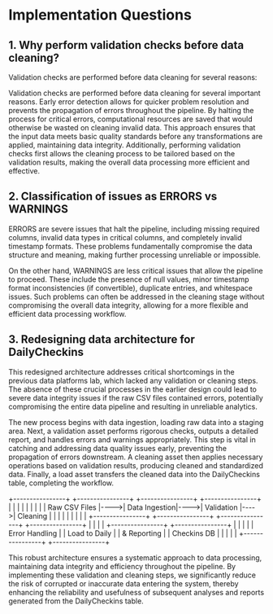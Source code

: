 # Implementation Questions

## 1. Why perform validation checks before data cleaning?

Validation checks are performed before data cleaning for several reasons:

Validation checks are performed before data cleaning for several important reasons. Early error detection allows for quicker problem resolution and prevents the propagation of errors throughout the pipeline. By halting the process for critical errors, computational resources are saved that would otherwise be wasted on cleaning invalid data. This approach ensures that the input data meets basic quality standards before any transformations are applied, maintaining data integrity. Additionally, performing validation checks first allows the cleaning process to be tailored based on the validation results, making the overall data processing more efficient and effective.

## 2. Classification of issues as ERRORS vs WARNINGS

ERRORS are severe issues that halt the pipeline, including missing required columns, invalid data types in critical columns, and completely invalid timestamp formats. These problems fundamentally compromise the data structure and meaning, making further processing unreliable or impossible.

On the other hand, WARNINGS are less critical issues that allow the pipeline to proceed. These include the presence of null values, minor timestamp format inconsistencies (if convertible), duplicate entries, and whitespace issues. Such problems can often be addressed in the cleaning stage without compromising the overall data integrity, allowing for a more flexible and efficient data processing workflow.

## 3. Redesigning data architecture for DailyCheckins

This redesigned architecture addresses critical shortcomings in the previous data platforms lab, which lacked any validation or cleaning steps. The absence of these crucial processes in the earlier design could lead to severe data integrity issues if the raw CSV files contained errors, potentially compromising the entire data pipeline and resulting in unreliable analytics.

The new process begins with data ingestion, loading raw data into a staging area. Next, a validation asset performs rigorous checks, outputs a detailed report, and handles errors and warnings appropriately. This step is vital in catching and addressing data quality issues early, preventing the propagation of errors downstream. A cleaning asset then applies necessary operations based on validation results, producing cleaned and standardized data. Finally, a load asset transfers the cleaned data into the DailyCheckins table, completing the workflow.

+----------------+     +----------------+     +----------------+     +----------------+
|                |     |                |     |                |     |                |
|  Raw CSV Files |---->|  Data Ingestion|---->|   Validation   |---->|    Cleaning    |
|                |     |                |     |                |     |                |
+----------------+     +----------------+     +----------------+     +----------------+
                                                      |                      |
                                                      |                      |
                                              +----------------+     +----------------+
                                              |                |     |                |
                                              | Error Handling |     |  Load to Daily |
                                              |   & Reporting  |     |   Checkins DB  |
                                              |                |     |                |
                                              +----------------+     +----------------+

This robust architecture ensures a systematic approach to data processing, maintaining data integrity and efficiency throughout the pipeline. By implementing these validation and cleaning steps, we significantly reduce the risk of corrupted or inaccurate data entering the system, thereby enhancing the reliability and usefulness of subsequent analyses and reports generated from the DailyCheckins table.